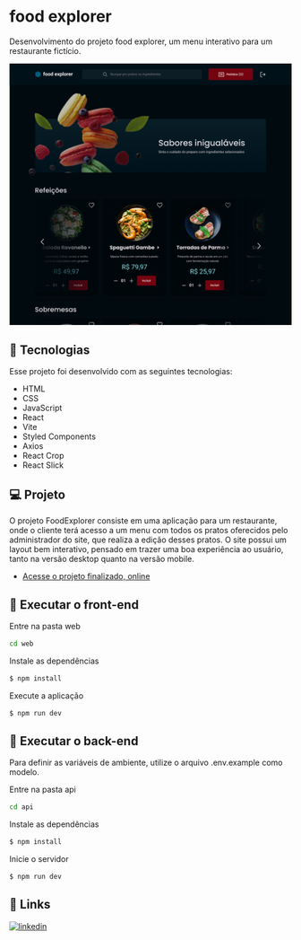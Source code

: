 # food explorer

Desenvolvimento do projeto food explorer, um menu interativo para um restaurante fictício.

![Preview](./web/src/assets/preview.png)

## 🚀 Tecnologias

Esse projeto foi desenvolvido com as seguintes tecnologias:

- HTML
- CSS
- JavaScript
- React
- Vite
- Styled Components
- Axios
- React Crop
- React Slick

## 💻 Projeto

O projeto FoodExplorer consiste em uma aplicação para um restaurante, onde o cliente terá acesso a um menu com todos os pratos oferecidos pelo administrador do site, que realiza a edição desses pratos. O site possui um layout bem interativo, pensado em trazer uma boa experiência ao usuário, tanto na versão desktop quanto na versão mobile.



- [Acesse o projeto finalizado, online](https://food-explorer-brunobrsl.netlify.app/)


## 📁 Executar o front-end

Entre na pasta web
```bash
cd web
```

Instale as dependências
```bash
$ npm install
```

Execute a aplicação
```bash
$ npm run dev
```

## 📁 Executar o back-end

Para definir as variáveis de ambiente, utilize o arquivo .env.example como modelo.

Entre na pasta api
```bash
cd api
```

Instale as dependências
```bash
$ npm install
```

Inicie o servidor
```bash
$ npm run dev
```

## 🔗 Links
[![linkedin](https://img.shields.io/badge/linkedin-0A66C2?style=for-the-badge&logo=linkedin&logoColor=white)](https://www.linkedin.com/in/brunobrsl/)